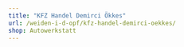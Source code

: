 ```yaml
---
title: "KFZ Handel Demirci Ökkes"
url: /weiden-i-d-opf/kfz-handel-demirci-oekkes/
shop: Autowerkstatt
---
```

